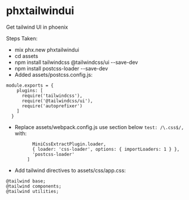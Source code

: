 # phxtailwindui
Get tailwind UI in phoenix

Steps Taken:
* mix phx.new phxtailwindui
* cd assets
* npm install tailwindcss @tailwindcss/ui --save-dev
* npm install postcss-loader --save-dev
* Added assets/postcss.config.js:
```
module.exports = {
    plugins: [
      require('tailwindcss'),
      require('@tailwindcss/ui'),
      require('autoprefixer')
    ]
  }
```
* Replace assets/webpack.config.js use section below `test: /\.css$/,` with:
```use: [
          MiniCssExtractPlugin.loader,
          { loader: 'css-loader', options: { importLoaders: 1 } },
          'postcss-loader'
        ]
```
* Add tailwind directives to assets/css/app.css:
```
@tailwind base;
@tailwind components;
@tailwind utilities;
```
